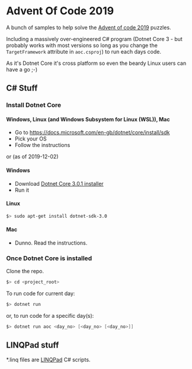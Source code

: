 # Advent Of Code 2019

A bunch of samples to help solve the [Advent of code 2019](https://adventofcode.com/2019) puzzles.

Including a massively over-engineered C# program (Dotnet Core 3 - but probably works with most versions so long as you change the `TargetFramework` attribute in `aoc.csproj`) to run each days code.

As it's Dotnet Core it's cross platform so even the beardy Linux users can have a go ;-)

## C# Stuff
### Install Dotnet Core

#### Windows, Linux (and Windows Subsystem for Linux (WSL)), Mac

* Go to https://docs.microsoft.com/en-gb/dotnet/core/install/sdk
* Pick your OS
* Follow the instructions

or (as of 2019-12-02)

#### Windows

* Download [Dotnet Core 3.0.1 installer](https://dotnet.microsoft.com/download/dotnet-core/thank-you/sdk-3.0.101-windows-x64-installer)
* Run it

#### Linux

```bash
$> sudo apt-get install dotnet-sdk-3.0
```

#### Mac

* Dunno. Read the instructions.

### Once Dotnet Core is installed

Clone the repo.

```bash
$> cd <project_root>
```

To run code for current day:
```csharp
$> dotnet run
```

or, to run code for a specific day(s):

```csharp
$> dotnet run aoc <day_no> [<day_no> [<day_no>]]
```

## LINQPad stuff
*.linq files are [LINQPad](https://www.linqpad.net/) C# scripts. 